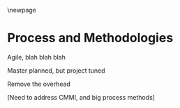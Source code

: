 \newpage

# Process and Methodologies

Agile, blah blah blah

Master planned, but project tuned

Remove the overhead

[Need to address CMMI, and big process methods]
